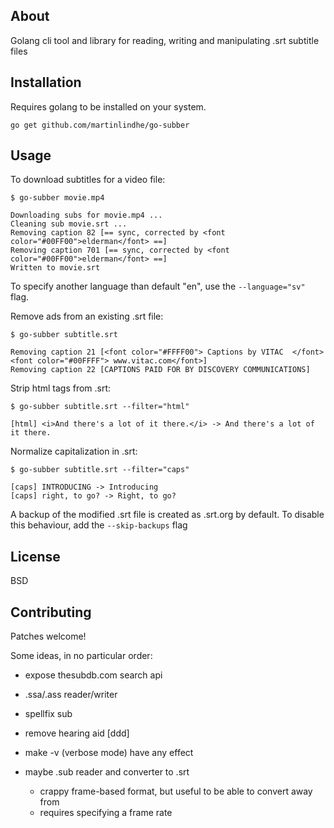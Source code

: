 ## About

Golang cli tool and library for reading, writing and manipulating .srt subtitle files


## Installation

Requires golang to be installed on your system.

```
go get github.com/martinlindhe/go-subber
```

## Usage

To download subtitles for a video file:

```
$ go-subber movie.mp4

Downloading subs for movie.mp4 ...
Cleaning sub movie.srt ...
Removing caption 82 [== sync, corrected by <font color="#00FF00">elderman</font> ==]
Removing caption 701 [== sync, corrected by <font color="#00FF00">elderman</font> ==]
Written to movie.srt
```

To specify another language than default "en", use the `--language="sv"` flag.


Remove ads from an existing .srt file:

```
$ go-subber subtitle.srt

Removing caption 21 [<font color="#FFFF00"> Captions by VITAC  </font><font color="#00FFFF"> www.vitac.com</font>]
Removing caption 22 [CAPTIONS PAID FOR BY DISCOVERY COMMUNICATIONS]
```

Strip html tags from .srt:

```
$ go-subber subtitle.srt --filter="html"

[html] <i>And there's a lot of it there.</i> -> And there's a lot of it there.
```

Normalize capitalization in .srt:

```
$ go-subber subtitle.srt --filter="caps"

[caps] INTRODUCING -> Introducing
[caps] right, to go? -> Right, to go?
```

A backup of the modified .srt file is created as .srt.org by default. To disable this behaviour, add the `--skip-backups` flag


## License

BSD


## Contributing

Patches welcome!

Some ideas, in no particular order:
- expose thesubdb.com search api
- .ssa/.ass reader/writer
- spellfix sub
- remove hearing aid [ddd]
- make -v (verbose mode) have any effect

- maybe .sub reader and converter to .srt
    - crappy frame-based format, but useful to be able to convert away from
    - requires specifying a frame rate
